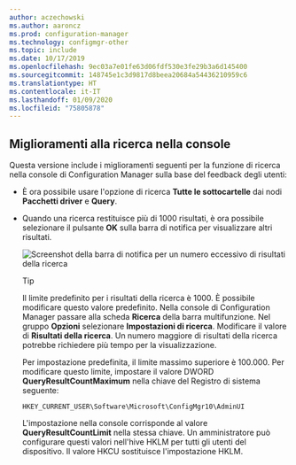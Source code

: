 ```yaml
---
author: aczechowski
ms.author: aaroncz
ms.prod: configuration-manager
ms.technology: configmgr-other
ms.topic: include
ms.date: 10/17/2019
ms.openlocfilehash: 9ec03a7e01fe63d06fdf530e3fe29b3a6d145400
ms.sourcegitcommit: 148745e1c3d9817d8beea20684a54436210959c6
ms.translationtype: HT
ms.contentlocale: it-IT
ms.lasthandoff: 01/09/2020
ms.locfileid: "75805878"
---
```

## <a name="bkmk_search"></a> Miglioramenti alla ricerca nella console

Questa versione include i miglioramenti seguenti per la funzione di ricerca nella console di Configuration Manager sulla base del feedback degli utenti:

- È ora possibile usare l'opzione di ricerca **Tutte le sottocartelle** dai nodi **Pacchetti driver** e **Query**.<!--2841181,5424892-->

- Quando una ricerca restituisce più di 1000 risultati, è ora possibile selezionare il pulsante **OK** sulla barra di notifica per visualizzare altri risultati.<!--4640570-->

    ![Screenshot della barra di notifica per un numero eccessivo di risultati della ricerca](../../media/4640570-search-too-many-results.png)

    > [!TIP]
    > Il limite predefinito per i risultati della ricerca è 1000. È possibile modificare questo valore predefinito. Nella console di Configuration Manager passare alla scheda **Ricerca** della barra multifunzione. Nel gruppo **Opzioni** selezionare **Impostazioni di ricerca**. Modificare il valore di **Risultati della ricerca**. Un numero maggiore di risultati della ricerca potrebbe richiedere più tempo per la visualizzazione.
    >
    > Per impostazione predefinita, il limite massimo superiore è 100.000. Per modificare questo limite, impostare il valore DWORD **QueryResultCountMaximum** nella chiave del Registro di sistema seguente:
    >
    > `HKEY_CURRENT_USER\Software\Microsoft\ConfigMgr10\AdminUI`
    >
    > L'impostazione nella console corrisponde al valore **QueryResultCountLimit** nella stessa chiave. Un amministratore può configurare questi valori nell'hive HKLM per tutti gli utenti del dispositivo. Il valore HKCU sostituisce l'impostazione HKLM.
